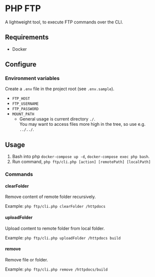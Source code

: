 # PHP FTP

A lightweight tool, to execute FTP commands over the CLI.

## Requirements

- Docker

## Configure

### Environment variables

Create a `.env` file in the project root (see `.env.sample`).

- `FTP_HOST`
- `FTP_USERNAME`
- `FTP_PASSWORD`
- `MOUNT_PATH`
    - General usage is current directory `./`.  
      You may want to access files more high in the tree, so use e.g. `../../`.

## Usage

1. Bash into php `docker-compose up -d`, `docker-compose exec php bash`.
2. Run command, `php ftp/cli.php [action] [remotePath] [localPath]`

### Commands

#### clearFolder

Remove content of remote folder recursively.

Example: `php ftp/cli.php clearFolder /httpdocs`

#### uploadFolder

Upload content to remote folder from local folder.

Example: `php ftp/cli.php uploadFolder /httpdocs build`

#### remove

Remove file or folder.

Example: `php ftp/cli.php remove /httpdocs/build`